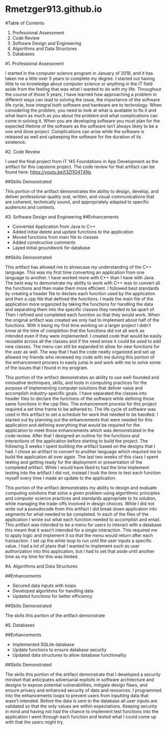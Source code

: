 # Rmetzger913.github.io

#Table of Contents

1. Professional Assessment
2. Code Review
3. Software Design and Engineering
4. Algorithms and Data Structures
5. Databases

#1. Professional Assessment

I started in the computer science program in January of 2018, and it has taken me a little over 5 years to complete my degree. I started out having little to no knowledge about computer science or anything in the IT field aside from the feeling that was what I wanted to do with my life. Throughout the course of those 5 years, I have learned how approaching a problem in different ways can lead to solving the issue, the importance of the software life cycle, how integral both software and hardware are to technology. When considering the problem, you need to look at what is available to fix it and what learn as much as you about the problem and what complications can come in solving it. When you are developing software you must plan for the expected lifetime of the software as the software isn’t always likely to be a one and done project. Complications can arise while the software is released as well and upkeeping the software for the duration of its existence.

#2. Code Review

I used the final project from IT 145 Foundations in App Development as the artifact for this capstone project.
The code review for that artifact can be found here: https://youtu.be/t3ZI1O4T4Ns

##Skills Demonstrated

This portion of the artifact demonstrates the ability to design, develop, and deliver professional-quality oral, written, and visual communications that are coherent, technically sound, and appropriately adapted to specific audiences and contexts.

#3. Software Design and Engineering
##Enhancements
- Converted Application from Java to C++
- Added initial delete and update functions to the application
- Moved functions from main file to classes
- Added constructive comments
- Layed initial groundwork for database

##Skills Demonstrated

This artifact has allowed me to showcase my understanding of the C++ language. This was my first time converting an application from one language to another. I have worked more with C++ than I have with Java. The best way to demonstrate my ability to work with C++ was to convert all the functions and then make them more efficient. I followed best standards by creating a header file to declare each function used by the application and then a cpp file that defined the functions. I made the main file of the application more organized by taking the functions for handling the data and separating them into the specific classes they needed to be apart of. Then I refined and completed each function so that they would work. When the original artifact was created we only had to implement about half of the functions. With it being my first time working on a larger project I didn’t know at the time of completion that the functions did not all work as intended even if they were implemented. I created code that would be easily reusable across all the classes and if the need arose it could be used to add new classes. The menu can still be expanded to allow for new functions for the user as well. The way that I had the code neatly organized and set up allowed my friends who reviewed my code with me during this portion of the enhancement process to easily jump in and work with me to solve some of the issues that I found in my program.

This portion of the artifact demonstrates an ability to use well-founded and innovative techniques, skills, and tools in computing practices for the purpose of implementing computer solutions that deliver value and accomplish industry-specific goals. I have separated the classes into header files to declare the functions of the software while defining those same functions in the cpp files. The enhancement process for this project required a set time frame to be adhered to. The life cycle of software was used in this artifact to set a schedule for work that needed to be handled. I started out by planning out the enhancements that were needed for this application and defining everything that would be required for the application to meet those enhancements which was demonstrated in the code review. After that I designed an outline for the functions and interactions of the application before starting to build the project. The following 3 weeks I spent building the artifact based on the designs that I had. I chose an artifact to convert to another language which required me to build the application all over again. The last two weeks of this class I spent testing and getting ready for the deployment or presentation of the completed artifact. While I would have liked to had the time implement testing into the artifact I did not, instead I took the time to test each function myself every time I made an update to the application.

This portion of the artifact demonstrates my ability to design and evaluate computing solutions that solve a given problem using algorithmic principles and computer science practices and standards appropriate to its solution, while managing the trade-offs involved in design choices. While I did not write out a pseudocode from this artifact I did break down application into segments for what needed to be completed. In each of the files of the application I wrote out what each function needed to accomplish and entail. This artifact was intended to be a menu for users to interact with a database this meant that it wasn’t intended for a single interaction. This required me to apply logic and implement it so that the menu would return after each transaction. I set up the while loop to run until the user inputs a specific value. I had a lot of plans that I wanted to implement such as user authorization into this application, but I had to set that aside until another time as my time for this was limited. 


#4. Algorithms and Data Structures

##Enhancements

- Secured data inputs with loops
- Developed algorithms for handling data
- Updated functions for better efficiency

##Skills Demonstrated

The skills this portion of the artifact demonstrate 

#5. Databases

##Enhancements

- Implemented SQLite database
- Update functions to ensure database security
- Updated data structures to allow database functionality

##Skills Demonstrated

The skills this portion of the artifact demonstrate that I developed a security mindset that anticipates adversarial exploits in software architecture and designs to expose potential vulnerabilities, mitigate design flaws, and ensure privacy and enhanced security of data and resources. I programmed into the enhancements loops to prevent users from inputting data that wasn’t intended. Before the data is sent to the database all user inputs are validated so that the only values are within expectations. Keeping security in mind and having not had the chance to implement test functions into the application I went through each function and tested what I could come up with that the users might try.
